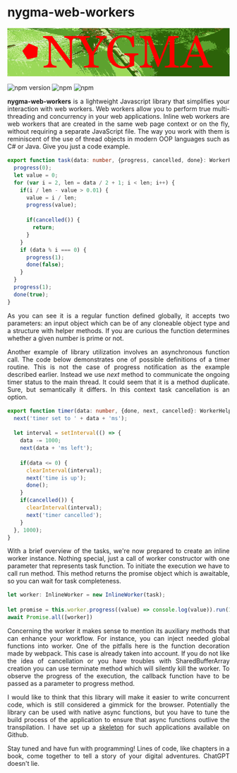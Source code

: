 # nygma-web-workers

<p align="center">
  <img src="https://raw.githubusercontent.com/oleksii-shepel/angular-inline-worker/master/projects/nygma/web-workers/emblem.png" alt="nygma" width="600"/>
</p>
  
  ![npm version](https://badge.fury.io/js/nygma-web-workers.svg)
  ![npm](https://img.shields.io/npm/dt/nygma-web-workers.svg)
  ![npm](https://img.shields.io/npm/l/nygma-web-workers.svg)

<p align="justify">
<b>nygma-web-workers</b> is a lightweight Javascript library that simplifies your interaction with web workers. Web workers allow you to perform true multi-threading and concurrency in your web applications. Inline web workers are web workers that are created in the same web page context or on the fly, without requiring a separate JavaScript file. The way you work with them is reminiscent of the use of thread objects in modern OOP languages such as C# or Java. Give you just a code example. 
</p>

```typescript
export function task(data: number, {progress, cancelled, done}: WorkerHelpers) {
  progress(0);
  let value = 0;
  for (var i = 2, len = data / 2 + 1; i < len; i++) {
    if(i / len - value > 0.01) {
      value = i / len;
      progress(value);

      if(cancelled()) {
        return;
      }
    }
    if (data % i === 0) {
      progress(1);
      done(false);
    }
  }
  progress(1);
  done(true);
}
```
<p align="justify">
As you can see it is a regular function defined globally, it accepts two parameters: an input object which can be of any cloneable object type and a structure with helper methods. If you are curious the function determines whether a given number is prime or not.
</p>

<p align="justify">
Another example of library utilization involves an asynchronous function call. The code below demonstrates one of possible definitions of a timer routine. This is not the case of progress notification as the example described earlier. Instead we use <i>next</i> method  to communicate the ongoing timer status to the main thread. It could seem that it is a method duplicate. Sure, but semantically it differs. In this context task cancellation is an option.
</p>

```typescript
export function timer(data: number, {done, next, cancelled}: WorkerHelpers) {
  next('timer set to ' + data + 'ms');

  let interval = setInterval(() => {
    data -= 1000;
    next(data + 'ms left');

    if(data <= 0) {
      clearInterval(interval);
      next('time is up');
      done();
    }
    if(cancelled()) {
      clearInterval(interval);
      next('timer cancelled');
    }
  }, 1000);
}
```

<p align="justify">
With a brief overview of the tasks, we're now prepared to create an inline worker instance. Nothing special, just a call of worker constructor with one parameter that represents task function. To initiate the execution we have to call run method. This method returns the promise object which is awaitable, so you can wait for task completeness.
</p>

```typescript
let worker: InlineWorker = new InlineWorker(task);

let promise = this.worker.progress((value) => console.log(value)).run(1234567890);
await Promise.all([worker])
```
<p align="justify">
Concerning the worker it makes sense to mention its auxiliary methods that can enhance your workflow. For instance, you can inject needed global functions into worker. One of the pitfalls here is the function decoration made by webpack. This case is already taken into account. If you do not like the idea of cancellation or you have troubles with SharedBufferArray creation you can use terminate method which will silently kill the worker. To observe the progress of the execution, the callback function have to be passed as a parameter to progress method. 
</p>

<p align="justify">
I would like to think that this library will make it easier to write concurrent code, which is still considered a gimmick for the browser. Potentially the library can be used with native async functions, but you have to tune the build process of the application to ensure that async functions outlive the transpilation. I have set up a <a href="https://github.com/oleksii-shepel/angular-babel-karma">skeleton</a> for such applications available on Github.
</p>

<p align="justify">
Stay tuned and have fun with programming! Lines of code, like chapters in a book, come together to tell a story of your digital adventures. ChatGPT doesn't lie.
</p>
